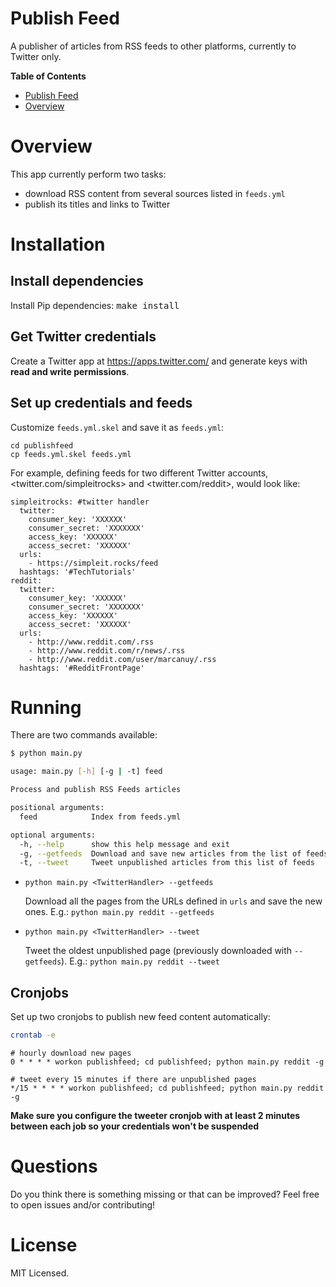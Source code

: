 Publish Feed
============

A publisher of articles from RSS feeds to other platforms, currently
to Twitter only.

<!-- markdown-toc start - Don't edit this section. Run M-x markdown-toc-generate-toc again -->
**Table of Contents**

- [Publish Feed](#publish-feed)
- [Overview](#overview)

<!-- markdown-toc end -->


# Overview

This app currently perform two tasks:

- download RSS content from several sources listed in `feeds.yml`
- publish its titles and links to Twitter

# Installation

## Install dependencies

Install Pip dependencies: <kbd>make install</kbd>

## Get Twitter credentials

Create a Twitter app at <https://apps.twitter.com/> and generate keys
with **read and write permissions**.

## Set up credentials and feeds

Customize `feeds.yml.skel` and save it as `feeds.yml`:
	
	cd publishfeed
	cp feeds.yml.skel feeds.yml
	
For example, defining feeds for two different Twitter accounts,
<twitter.com/simpleitrocks> and <twitter.com/reddit>, would
look like:

	simpleitrocks: #twitter handler
	  twitter:
		consumer_key: 'XXXXXX'
		consumer_secret: 'XXXXXXX'
		access_key: 'XXXXXX'
		access_secret: 'XXXXXX'
	  urls:
		- https://simpleit.rocks/feed
	  hashtags: '#TechTutorials'
    reddit:
	  twitter:
		consumer_key: 'XXXXXX'
		consumer_secret: 'XXXXXXX'
		access_key: 'XXXXXX'
		access_secret: 'XXXXXX'
	  urls:
        - http://www.reddit.com/.rss
        - http://www.reddit.com/r/news/.rss
        - http://www.reddit.com/user/marcanuy/.rss
	  hashtags: '#RedditFrontPage'

# Running

There are two commands available:

~~~ bash
$ python main.py

usage: main.py [-h] [-g | -t] feed

Process and publish RSS Feeds articles

positional arguments:
  feed            Index from feeds.yml

optional arguments:
  -h, --help      show this help message and exit
  -g, --getfeeds  Download and save new articles from the list of feeds
  -t, --tweet     Tweet unpublished articles from this list of feeds
~~~

- `python main.py <TwitterHandler> --getfeeds`
  
  Download all the pages from the URLs defined in `urls` and save the
   new ones. E.g.: `python main.py reddit --getfeeds`
  
- `python main.py <TwitterHandler> --tweet`

  Tweet the oldest unpublished page (previously downloaded with
  `--getfeeds`). E.g.: `python main.py reddit --tweet`

## Cronjobs

Set up two cronjobs to publish new feed content automatically:

~~~ bash
crontab -e
~~~

~~~ cronjob
# hourly download new pages 
0 * * * * workon publishfeed; cd publishfeed; python main.py reddit -g

# tweet every 15 minutes if there are unpublished pages
*/15 * * * * workon publishfeed; cd publishfeed; python main.py reddit -g
~~~

**Make sure you configure the tweeter cronjob with at least 2 minutes
between each job so your credentials won't be suspended**

# Questions

Do you think there is something missing or that can be improved? Feel
free to open issues and/or contributing!

# License

MIT Licensed.
